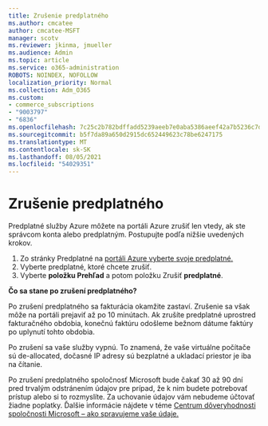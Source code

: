 ```yaml
---
title: Zrušenie predplatného
ms.author: cmcatee
author: cmcatee-MSFT
manager: scotv
ms.reviewer: jkinma, jmueller
ms.audience: Admin
ms.topic: article
ms.service: o365-administration
ROBOTS: NOINDEX, NOFOLLOW
localization_priority: Normal
ms.collection: Adm_O365
ms.custom:
- commerce_subscriptions
- "9003797"
- "6836"
ms.openlocfilehash: 7c25c2b782bdffadd5239aeeb7e0aba5386aeef42a7b5236c7d282ac3ba26a55
ms.sourcegitcommit: b5f7da89a650d2915dc652449623c78be6247175
ms.translationtype: MT
ms.contentlocale: sk-SK
ms.lasthandoff: 08/05/2021
ms.locfileid: "54029351"
---
```

# <a name="how-to-cancel-a-subscription"></a>Zrušenie predplatného

Predplatné služby Azure môžete na portáli Azure zrušiť len vtedy, ak ste správcom konta alebo predplatným. Postupujte podľa nižšie uvedených krokov.

1. Zo stránky Predplatné na [portáli Azure vyberte svoje predplatné.](https://ms.portal.azure.com/#blade/Microsoft_Azure_Billing/SubscriptionsBlade)
2. Vyberte predplatné, ktoré chcete zrušiť.
3. Vyberte **položku Prehľad** a potom položku Zrušiť **predplatné**.

**Čo sa stane po zrušení predplatného?**

Po zrušení predplatného sa fakturácia okamžite zastaví. Zrušenie sa však môže na portáli prejaviť až po 10 minútach. Ak zrušíte predplatné uprostred fakturačného obdobia, konečnú faktúru odošleme bežnom dátume faktúry po uplynutí tohto obdobia.

Po zrušení sa vaše služby vypnú. To znamená, že vaše virtuálne počítače sú de-allocated, dočasné IP adresy sú bezplatné a ukladací priestor je iba na čítanie.

Po zrušení predplatného spoločnosť Microsoft bude čakať 30 až 90 dní pred trvalým odstránením údajov pre prípad, že k nim budete potrebovať prístup alebo si to rozmyslíte. Za uchovanie údajov vám nebudeme účtovať žiadne poplatky. Ďalšie informácie nájdete v téme [Centrum dôveryhodnosti spoločnosti Microsoft – ako spravujeme vaše údaje.](https://www.microsoft.com/trust-center/privacy/data-management#leave)

